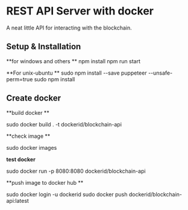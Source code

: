 # REST API Server with docker

A neat little API for interacting with the blockchain.

## Setup & Installation

**for windows and others 
**
npm install
npm run start

**For unix-ubuntu
**
sudo npm install --save puppeteer --unsafe-perm=true
sudo npm install

## **Create docker**

**build docker
**

sudo docker build . -t dockerid/blockchain-api

**check image
**

sudo docker images

**test docker**

sudo docker run -p 8080:8080 dockerid/blockchain-api

**push image to docker hub
**

sudo docker login -u dockerid
sudo docker push dockerid/blockchain-api:latest
